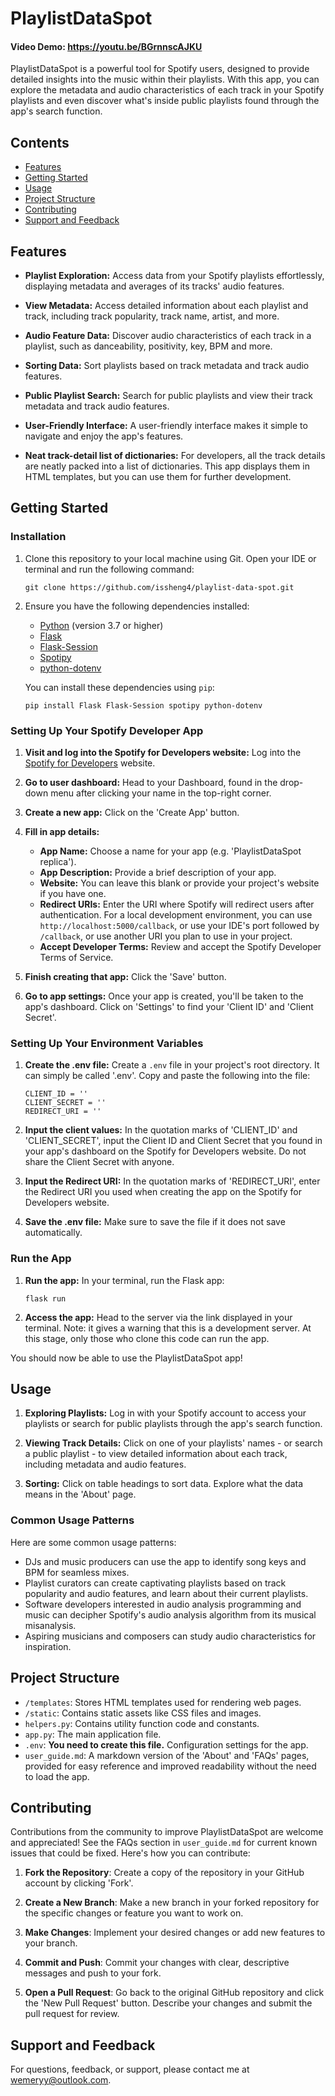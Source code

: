 # PlaylistDataSpot

#### Video Demo: https://youtu.be/BGrnnscAJKU

PlaylistDataSpot is a powerful tool for Spotify users, designed to provide detailed insights into the music within their playlists. With this app, you can explore the metadata and audio characteristics of each track in your Spotify playlists and even discover what's inside public playlists found through the app's search function.


## Contents
- [Features](#features)
- [Getting Started](#getting-started)
- [Usage](#usage)
- [Project Structure](#project-structure)
- [Contributing](#contributing)
- [Support and Feedback](#support-and-feedback)


## Features

- **Playlist Exploration:** Access data from your Spotify playlists effortlessly, displaying metadata and averages of its tracks' audio features.

- **View Metadata:** Access detailed information about each playlist and track, including track popularity, track name, artist, and more.

- **Audio Feature Data:** Discover audio characteristics of each track in a playlist, such as danceability, positivity, key, BPM and more.

- **Sorting Data:** Sort playlists based on track metadata and track audio features.

- **Public Playlist Search:** Search for public playlists and view their track metadata and track audio features.

- **User-Friendly Interface:** A user-friendly interface makes it simple to navigate and enjoy the app's features.

- **Neat track-detail list of dictionaries:** For developers, all the track details are neatly packed into a list of dictionaries. This app displays them in HTML templates, but you can use them for further development.


## Getting Started

### Installation

1. Clone this repository to your local machine using Git. Open your IDE or terminal and run the following command:

   ```git clone https://github.com/issheng4/playlist-data-spot.git```

2. Ensure you have the following dependencies installed:

    - [Python](https://www.python.org/downloads/) (version 3.7 or higher)
    - [Flask](https://pypi.org/project/Flask/)
    - [Flask-Session](https://pypi.org/project/Flask-Session/)
    - [Spotipy](https://pypi.org/project/spotipy/)
    - [python-dotenv](https://pypi.org/project/python-dotenv/)

    You can install these dependencies using `pip`:

    ```pip install Flask Flask-Session spotipy python-dotenv```

### Setting Up Your Spotify Developer App

1. **Visit and log into the Spotify for Developers website:** Log into the [Spotify for Developers](https://developer.spotify.com/) website.

2. **Go to user dashboard:** Head to your Dashboard, found in the drop-down menu after clicking your name in the top-right corner.

3. **Create a new app:** Click on the 'Create App' button.

4. **Fill in app details:**
   - **App Name:** Choose a name for your app (e.g. 'PlaylistDataSpot replica').
   - **App Description:** Provide a brief description of your app.
   - **Website:** You can leave this blank or provide your project's website if you have one.
   - **Redirect URIs:** Enter the URI where Spotify will redirect users after authentication. For a local development environment, you can use `http://localhost:5000/callback`, or use your IDE's port followed by `/callback`, or use another URI you plan to use in your project.
   - **Accept Developer Terms:** Review and accept the Spotify Developer Terms of Service.

5. **Finish creating that app:** Click the 'Save' button.

7. **Go to app settings:** Once your app is created, you'll be taken to the app's dashboard. Click on 'Settings' to find your 'Client ID' and 'Client Secret'.

### Setting Up Your Environment Variables

1. **Create the .env file:** Create a `.env` file in your project's root directory. It can simply be called '.env'. Copy and paste the following into the file:

   ```
   CLIENT_ID = ''
   CLIENT_SECRET = ''
   REDIRECT_URI = ''
   ```

2. **Input the client values:** In the quotation marks of 'CLIENT_ID' and 'CLIENT_SECRET', input the Client ID and Client Secret that you found in your app's dashboard on the Spotify for Developers website. Do not share the Client Secret with anyone.

3. **Input the Redirect URI:** In the quotation marks of 'REDIRECT_URI', enter the Redirect URI you used when creating the app on the Spotify for Developers website.

4. **Save the .env file:** Make sure to save the file if it does not save automatically.

### Run the App

1. **Run the app:** In your terminal, run the Flask app:

    ```flask run```

2. **Access the app:** Head to the server via the link displayed in your terminal. Note: it gives a warning that this is a development server. At this stage, only those who clone this code can run the app.

You should now be able to use the PlaylistDataSpot app!


## Usage

1. **Exploring Playlists:** Log in with your Spotify account to access your playlists or search for public playlists through the app's search function.

2. **Viewing Track Details:** Click on one of your playlists' names - or search a public playlist - to view detailed information about each track, including metadata and audio features.

3. **Sorting:** Click on table headings to sort data. Explore what the data means in the 'About' page.

### Common Usage Patterns
Here are some common usage patterns:
- DJs and music producers can use the app to identify song keys and BPM for seamless mixes.
- Playlist curators can create captivating playlists based on track popularity and audio features, and learn about their current playlists.
- Software developers interested in audio analysis programming and music can decipher Spotify's audio analysis algorithm from its musical misanalysis.
- Aspiring musicians and composers can study audio characteristics for inspiration.


## Project Structure

- `/templates`: Stores HTML templates used for rendering web pages.
- `/static`: Contains static assets like CSS files and images.
- `helpers.py`: Contains utility function code and constants.
- `app.py`: The main application file.
- `.env`: **You need to create this file.** Configuration settings for the app.
- `user_guide.md`: A markdown version of the 'About' and 'FAQs' pages, provided for easy reference and improved readability without the need to load the app.


## Contributing

Contributions from the community to improve PlaylistDataSpot are welcome and appreciated! See the FAQs section in `user_guide.md` for current known issues that could be fixed. Here's how you can contribute:

1. **Fork the Repository**: Create a copy of the repository in your GitHub account by clicking 'Fork'.

2. **Create a New Branch**: Make a new branch in your forked repository for the specific changes or feature you want to work on.

3. **Make Changes**: Implement your desired changes or add new features to your branch.

4. **Commit and Push**: Commit your changes with clear, descriptive messages and push to your fork.

6. **Open a Pull Request**: Go back to the original GitHub repository and click the 'New Pull Request' button. Describe your changes and submit the pull request for review.


## Support and Feedback

For questions, feedback, or support, please contact me at wemeryy@outlook.com.

